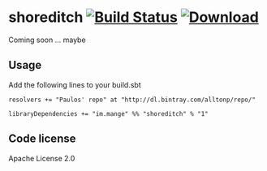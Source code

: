 shoreditch  [![Build Status](https://travis-ci.org/alltonp/shoreditch.png?branch=master)](https://travis-ci.org/alltonp/shoreditch) [ ![Download](https://api.bintray.com/packages/alltonp/repo/shoreditch/images/download.png) ](https://bintray.com/alltonp/repo/shoreditch/_latestVersion)
==========
Coming soon ... maybe

Usage
-----
Add the following lines to your build.sbt

    resolvers += "Paulos' repo" at "http://dl.bintray.com/alltonp/repo/"

    libraryDependencies += "im.mange" %% "shoreditch" % "1"


Code license
------------
Apache License 2.0
